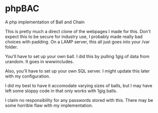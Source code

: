 phpBAC
======

A php implementation of Ball and Chain

This is pretty much a direct clone of the webpages I made for this.
Don't expect this to be secure for industry use, I probably made really bad choices with padding.
On a LAMP server, this all just goes into your /var folder.

You'll have to set up your own ball. I did this by pulling 1gig of data from urandom. It goes in wwwincludes.

Also, you'll have to set up your own SQL server. I might update this later with my configuration.

I did my best to have it accomodate varying sizes of balls, but I may have left some sloppy code in that only works with 1gig balls.

I claim no responsibility for any passwords stored with this. There may be some horrible flaw with my implementation.
